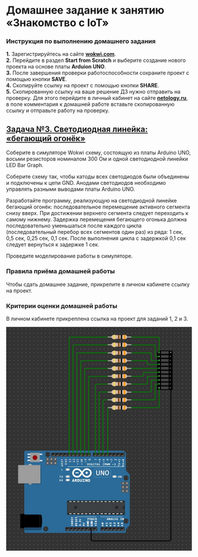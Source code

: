 # Домашнее задание к занятию «Знакомство с IoT»

### Инструкция по выполнению домашнего задания
**1.** Зарегистрируйтесь на сайте **[wokwi.com](https://wokwi.com/)**. <br>
**2.** Перейдите в раздел **Start from Scratch** и выберите создание нового проекта на основе платы **Arduion UNO**.<br>
**3.** После завершения проверки работоспособности сохраните проект с помощью кнопки **SAVE**.<br>
**4.** Скопируйте ссылку на проект с помощью кнопки **SHARE**.<br>
**5.** Скопированную ссылку на ваше решение ДЗ нужно отправить на проверку. Для этого перейдите в личный кабинет на сайте **[netology.ru](https://netology.ru/)**, в поле комментария к домашней работе вставьте скопированную ссылку и отправьте работу на проверку.

## [Задача №3. Светодиодная линейка: «бегающий огонёк»](Running_light)

Соберите в симуляторе Wokwi схему, состоящую из платы Arduino UNO, восьми резисторов номиналом 300 Ом и одной светодиодной линейки LED Bar Graph.

Соберите схему так, чтобы катоды всех светодиодов были объединены и подключены к цепи GND. Анодами светодиодов необходимо управлять разными выводами платы Arduino UNO.

Разработайте программу, реализующую на светодиодной линейке бегающий огонёк: последовательное перемещение активного сегмента снизу вверх. При достижении верхнего сегмента следует переходить к самому нижнему. Задержка перемещения бегающего огонька должна последовательно уменьшаться после каждого цикла (последовательный перебор всех сегментов один раз) из ряда: 1 сек, 0,5 сек, 0,25 сек, 0,1 сек. После выполнения цикла с задержкой 0,1 сек следует вернуться к задержке 1 сек.

Проведите моделирование работы в симуляторе.

### Правила приёма домашней работы

Чтобы сдать домашнее задание, прикрепите в личном кабинете ссылку на проект.

### Критерии оценки домашней работы

В личном кабинете прикреплена ссылка на проект для заданий 1, 2 и 3.

![Схема](Running_light.jpg "Схема")